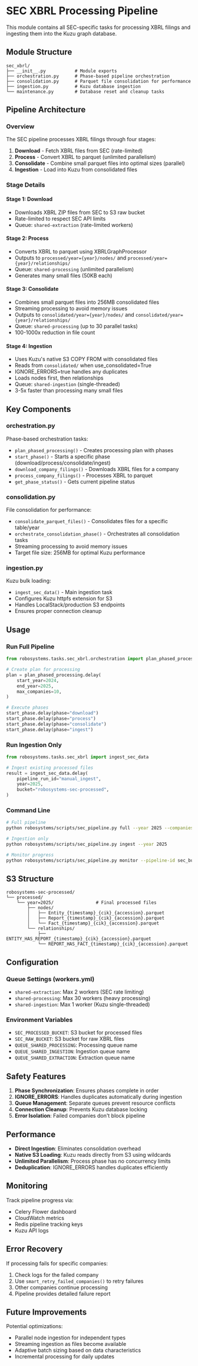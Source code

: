 # SEC XBRL Processing Pipeline

This module contains all SEC-specific tasks for processing XBRL filings and ingesting them into the Kuzu graph database.

## Module Structure

```
sec_xbrl/
├── __init__.py           # Module exports
├── orchestration.py      # Phase-based pipeline orchestration
├── consolidation.py      # Parquet file consolidation for performance
├── ingestion.py          # Kuzu database ingestion
└── maintenance.py        # Database reset and cleanup tasks
```

## Pipeline Architecture

### Overview

The SEC pipeline processes XBRL filings through four stages:

1. **Download** - Fetch XBRL files from SEC (rate-limited)
2. **Process** - Convert XBRL to parquet (unlimited parallelism)
3. **Consolidate** - Combine small parquet files into optimal sizes (parallel)
4. **Ingestion** - Load into Kuzu from consolidated files

### Stage Details

#### Stage 1: Download
- Downloads XBRL ZIP files from SEC to S3 raw bucket
- Rate-limited to respect SEC API limits
- Queue: `shared-extraction` (rate-limited workers)

#### Stage 2: Process
- Converts XBRL to parquet using XBRLGraphProcessor
- Outputs to `processed/year={year}/nodes/` and `processed/year={year}/relationships/`
- Queue: `shared-processing` (unlimited parallelism)
- Generates many small files (50KB each)

#### Stage 3: Consolidate
- Combines small parquet files into 256MB consolidated files
- Streaming processing to avoid memory issues
- Outputs to `consolidated/year={year}/nodes/` and `consolidated/year={year}/relationships/`
- Queue: `shared-processing` (up to 30 parallel tasks)
- 100-1000x reduction in file count

#### Stage 4: Ingestion
- Uses Kuzu's native S3 COPY FROM with consolidated files
- Reads from `consolidated/` when use_consolidated=True
- IGNORE_ERRORS=true handles any duplicates
- Loads nodes first, then relationships
- Queue: `shared-ingestion` (single-threaded)
- 3-5x faster than processing many small files

## Key Components

### orchestration.py
Phase-based orchestration tasks:
- `plan_phased_processing()` - Creates processing plan with phases
- `start_phase()` - Starts a specific phase (download/process/consolidate/ingest)
- `download_company_filings()` - Downloads XBRL files for a company
- `process_company_filings()` - Processes XBRL to parquet
- `get_phase_status()` - Gets current pipeline status

### consolidation.py
File consolidation for performance:
- `consolidate_parquet_files()` - Consolidates files for a specific table/year
- `orchestrate_consolidation_phase()` - Orchestrates all consolidation tasks
- Streaming processing to avoid memory issues
- Target file size: 256MB for optimal Kuzu performance

### ingestion.py
Kuzu bulk loading:
- `ingest_sec_data()` - Main ingestion task
- Configures Kuzu httpfs extension for S3
- Handles LocalStack/production S3 endpoints
- Ensures proper connection cleanup

## Usage

### Run Full Pipeline
```python
from robosystems.tasks.sec_xbrl.orchestration import plan_phased_processing, start_phase

# Create plan for processing
plan = plan_phased_processing.delay(
    start_year=2024,
    end_year=2025,
    max_companies=10,
)

# Execute phases
start_phase.delay(phase="download")
start_phase.delay(phase="process")
start_phase.delay(phase="consolidate")
start_phase.delay(phase="ingest")
```

### Run Ingestion Only
```python
from robosystems.tasks.sec_xbrl import ingest_sec_data

# Ingest existing processed files
result = ingest_sec_data.delay(
    pipeline_run_id="manual_ingest",
    year=2025,
    bucket="robosystems-sec-processed",
)
```

### Command Line
```bash
# Full pipeline
python robosystems/scripts/sec_pipeline.py full --year 2025 --companies 10 --filings 5

# Ingestion only
python robosystems/scripts/sec_pipeline.py ingest --year 2025

# Monitor progress
python robosystems/scripts/sec_pipeline.py monitor --pipeline-id sec_bulk_2025_123456
```

## S3 Structure

```
robosystems-sec-processed/
└── processed/
    └── year=2025/                # Final processed files
        ├── nodes/
        │   ├── Entity_{timestamp}_{cik}_{accession}.parquet
        │   ├── Report_{timestamp}_{cik}_{accession}.parquet
        │   └── Fact_{timestamp}_{cik}_{accession}.parquet
        └── relationships/
            ├── ENTITY_HAS_REPORT_{timestamp}_{cik}_{accession}.parquet
            └── REPORT_HAS_FACT_{timestamp}_{cik}_{accession}.parquet
```

## Configuration

### Queue Settings (workers.yml)
- `shared-extraction`: Max 2 workers (SEC rate limiting)
- `shared-processing`: Max 30 workers (heavy processing)
- `shared-ingestion`: Max 1 worker (Kuzu single-threaded)

### Environment Variables
- `SEC_PROCESSED_BUCKET`: S3 bucket for processed files
- `SEC_RAW_BUCKET`: S3 bucket for raw XBRL files
- `QUEUE_SHARED_PROCESSING`: Processing queue name
- `QUEUE_SHARED_INGESTION`: Ingestion queue name
- `QUEUE_SHARED_EXTRACTION`: Extraction queue name

## Safety Features

1. **Phase Synchronization**: Ensures phases complete in order
2. **IGNORE_ERRORS**: Handles duplicates automatically during ingestion
3. **Queue Management**: Separate queues prevent resource conflicts
4. **Connection Cleanup**: Prevents Kuzu database locking
5. **Error Isolation**: Failed companies don't block pipeline

## Performance

- **Direct Ingestion**: Eliminates consolidation overhead
- **Native S3 Loading**: Kuzu reads directly from S3 using wildcards
- **Unlimited Parallelism**: Process phase has no concurrency limits
- **Deduplication**: IGNORE_ERRORS handles duplicates efficiently

## Monitoring

Track pipeline progress via:
- Celery Flower dashboard
- CloudWatch metrics
- Redis pipeline tracking keys
- Kuzu API logs

## Error Recovery

If processing fails for specific companies:
1. Check logs for the failed company
2. Use `smart_retry_failed_companies()` to retry failures
3. Other companies continue processing
4. Pipeline provides detailed failure report

## Future Improvements

Potential optimizations:
- Parallel node ingestion for independent types
- Streaming ingestion as files become available
- Adaptive batch sizing based on data characteristics
- Incremental processing for daily updates